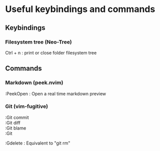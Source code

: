 # Useful keybindings and commands

## Keybindings

### Filesystem tree (Neo-Tree)

Ctrl + n : print or close folder filesystem tree

## Commands
### Markdown (peek.nvim) 
:PeekOpen : Open a real time markdown preview

### Git (vim-fugitive)
:Git commit  
:Git diff  
:Git blame  
:Git  

:Gdelete : Equivalent to "git rm"
